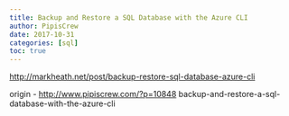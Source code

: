 ```yaml
---
title: Backup and Restore a SQL Database with the Azure CLI
author: PipisCrew
date: 2017-10-31
categories: [sql]
toc: true
---
```


http://markheath.net/post/backup-restore-sql-database-azure-cli

origin - http://www.pipiscrew.com/?p=10848 backup-and-restore-a-sql-database-with-the-azure-cli